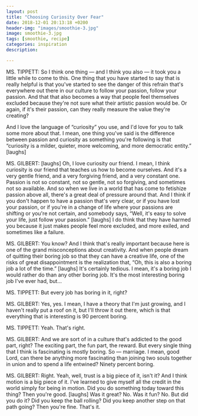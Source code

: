 ```yaml
---
layout: post
title: "Choosing Curiosity Over Fear"
date: 2018-12-01 20:13:18 +0200
header-img: "images/smoothie-3.jpg"
image: smoothie-3.jpg
tags: [smoothie, recipe]
categories: inspiration
description: 

---
```


MS. TIPPETT: So I think one thing — and I think you also — it took you a little while to come to this. One thing that you have started to say that is really helpful is that you've started to see the danger of this refrain that's everywhere out there in our culture to follow your passion, follow your passion. And that that also becomes a way that people feel themselves excluded because they're not sure what their artistic passion would be. Or again, if it's their passion, can they really measure the value they're creating?

And I love the language of “curiosity” you use, and I'd love for you to talk some more about that. I mean, one thing you've said is the difference between passion and curiosity as something you're following is that “curiosity is a milder, quieter, more welcoming, and more democratic entity.” [laughs]

MS. GILBERT: [laughs] Oh, I love curiosity our friend. I mean, I think curiosity is our friend that teaches us how to become ourselves. And it's a very gentle friend, and a very forgiving friend, and a very constant one. Passion is not so constant, not so gentle, not so forgiving, and sometimes not so available. And so when we live in a world that has come to fetishize passion above all, there's a great deal of pressure around that. And I think if you don't happen to have a passion that's very clear, or if you have lost your passion, or if you're in a change of life where your passions are shifting or you're not certain, and somebody says, “Well, it's easy to solve your life, just follow your passion.” [laughs] I do think that they have harmed you because it just makes people feel more excluded, and more exiled, and sometimes like a failure.


MS. GILBERT: You know? And I think that's really important because here is one of the grand misconceptions about creativity. And when people dream of quitting their boring job so that they can have a creative life, one of the risks of great disappointment is the realization that, “Oh, this is also a boring job a lot of the time.” [laughs] It's certainly tedious. I mean, it's a boring job I would rather do than any other boring job. It's the most interesting boring job I've ever had, but...

MS. TIPPETT: But every job has boring in it, right?

MS. GILBERT: Yes, yes. I mean, I have a theory that I'm just growing, and I haven't really put a roof on it, but I'll throw it out there, which is that everything that is interesting is 90 percent boring.

MS. TIPPETT: Yeah. That's right.

MS. GILBERT: And we are sort of in a culture that's addicted to the good part, right? The exciting part, the fun part, the reward. But every single thing that I think is fascinating is mostly boring. So — marriage. I mean, good Lord, can there be anything more fascinating than joining two souls together in union and to spend a life entwined? Ninety percent boring.


MS. GILBERT: Right. Yeah, well, trust is a big piece of it, isn't it? And I think motion is a big piece of it. I've learned to give myself all the credit in the world simply for being in motion. Did you do something today toward this thing? Then you're good. [laughs] Was it great? No. Was it fun? No. But did you do it? Did you keep the ball rolling? Did you keep another step on that path going? Then you're fine. That's it.


